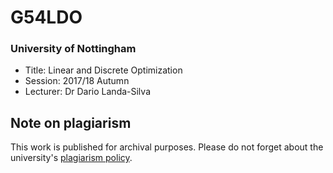 # G54LDO
### University of Nottingham
* Title: Linear and Discrete Optimization
* Session: 2017/18 Autumn
* Lecturer: Dr Dario Landa-Silva


## Note on plagiarism
This work is published for archival purposes. Please do not forget about the university's [plagiarism policy](https://www.nottingham.ac.uk/studyingeffectively/writing/plagiarism/index.aspx).
